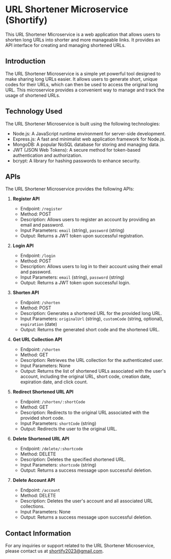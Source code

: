 # URL Shortener Microservice (Shortify)

This URL Shortener Microservice is a web application that allows users to shorten long URLs into shorter and more manageable links. It provides an API interface for creating and managing shortened URLs.

## Introduction

The URL Shortener Microservice is a simple yet powerful tool designed to make sharing long URLs easier. It allows users to generate short, unique codes for their URLs, which can then be used to access the original long URL. This microservice provides a convenient way to manage and track the usage of shortened URLs.

## Technology Used

The URL Shortener Microservice is built using the following technologies:

- Node.js: A JavaScript runtime environment for server-side development.
- Express.js: A fast and minimalist web application framework for Node.js.
- MongoDB: A popular NoSQL database for storing and managing data.
- JWT (JSON Web Tokens): A secure method for token-based authentication and authorization.
- bcrypt: A library for hashing passwords to enhance security.

## APIs

The URL Shortener Microservice provides the following APIs:

1. **Register API**
   - Endpoint: `/register`
   - Method: POST
   - Description: Allows users to register an account by providing an email and password.
   - Input Parameters: `email` (string), `password` (string)
   - Output: Returns a JWT token upon successful registration.

2. **Login API**
   - Endpoint: `/login`
   - Method: POST
   - Description: Allows users to log in to their account using their email and password.
   - Input Parameters: `email` (string), `password` (string)
   - Output: Returns a JWT token upon successful login.

3. **Shorten API**
   - Endpoint: `/shorten`
   - Method: POST
   - Description: Generates a shortened URL for the provided long URL.
   - Input Parameters: `originalUrl` (string), `customCode` (string, optional), `expiration` (date)
   - Output: Returns the generated short code and the shortened URL.

4. **Get URL Collection API**
   - Endpoint: `/shorten`
   - Method: GET
   - Description: Retrieves the URL collection for the authenticated user.
   - Input Parameters: None
   - Output: Returns the list of shortened URLs associated with the user's account, including the original URL, short code, creation date, expiration date, and click count.

5. **Redirect Shortened URL API**
   - Endpoint: `/shorten/:shortCode`
   - Method: GET
   - Description: Redirects to the original URL associated with the provided short code.
   - Input Parameters: `shortCode` (string)
   - Output: Redirects the user to the original URL.

6. **Delete Shortened URL API**
   - Endpoint: `/delete/:shortcode`
   - Method: DELETE
   - Description: Deletes the specified shortened URL.
   - Input Parameters: `shortcode` (string)
   - Output: Returns a success message upon successful deletion.

7. **Delete Account API**
   - Endpoint: `/account`
   - Method: DELETE
   - Description: Deletes the user's account and all associated URL collections.
   - Input Parameters: None
   - Output: Returns a success message upon successful deletion.

## Contact Information

For any inquiries or support related to the URL Shortener Microservice, please contact us at shortify2023@gmail.com.
